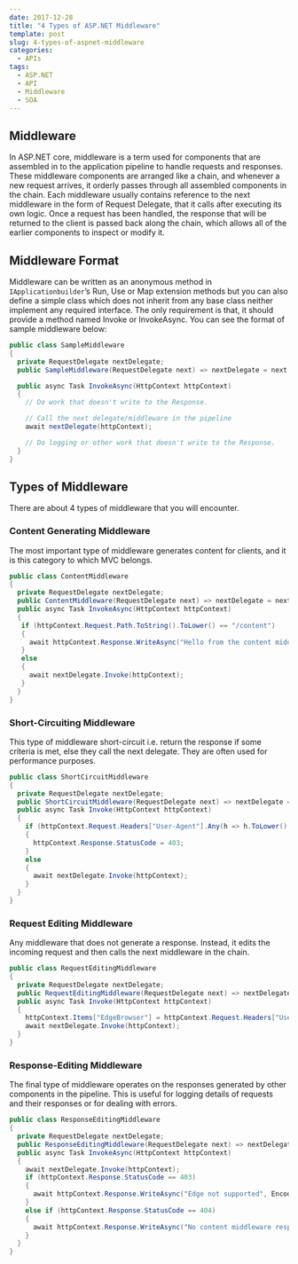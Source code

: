 ```yaml
---
date: 2017-12-28
title: "4 Types of ASP.NET Middleware"
template: post
slug: 4-types-of-aspnet-middleware
categories:
  - APIs
tags:
  - ASP.NET
  - API
  - Middleware
  - SOA
---
```


## Middleware

In ASP.NET core, middleware is a term used for components that are assembled in to the application pipeline to handle requests and responses. These middleware components are arranged like a chain, and whenever a new request arrives, it orderly passes through all assembled components in the chain. Each middleware usually contains reference to the next middleware in the form of Request Delegate, that it calls after executing its own logic. Once a request has been handled, the response that will be returned to the client is passed back along the chain, which allows all of the earlier components to inspect or modify it.

## Middleware Format

Middleware can be written as an anonymous method in `IApplicationbuilder`’s Run, Use or Map extension methods but you can also define a simple class which does not inherit from any base class neither implement any required interface. The only requirement is that, it should provide a method named Invoke or InvokeAsync. You can see the format of sample middleware below:

```csharp
public class SampleMiddleware
{
  private RequestDelegate nextDelegate;
  public SampleMiddleware(RequestDelegate next) => nextDelegate = next;

  public async Task InvokeAsync(HttpContext httpContext)
  {
    // Do work that doesn't write to the Response.

    // Call the next delegate/middleware in the pipeline
    await nextDelegate(httpContext);

    // Do logging or other work that doesn't write to the Response.
  }
}
```

## Types of Middleware

There are about 4 types of middleware that you will encounter.

### Content Generating Middleware

The most important type of middleware generates content for clients, and it is this category to which MVC belongs.

```csharp
public class ContentMiddleware
{
  private RequestDelegate nextDelegate;
  public ContentMiddleware(RequestDelegate next) => nextDelegate = next;
  public async Task InvokeAsync(HttpContext httpContext)
  {
   if (httpContext.Request.Path.ToString().ToLower() == "/content")
   {
     await httpContext.Response.WriteAsync("Hello from the content middleware", Encoding.UTF8);
   }
   else
   {
     await nextDelegate.Invoke(httpContext);
   }
  }
}
```

### Short-Circuiting Middleware

This type of middleware short-circuit i.e. return the response if some criteria is met, else they call the next delegate. They are often used for performance purposes.

```csharp
public class ShortCircuitMiddleware
{
  private RequestDelegate nextDelegate;
  public ShortCircuitMiddleware(RequestDelegate next) => nextDelegate = next;
  public async Task Invoke(HttpContext httpContext)
  {
    if (httpContext.Request.Headers["User-Agent"].Any(h => h.ToLower().Contains("edge")))
    {
      httpContext.Response.StatusCode = 403;
    }
    else
    {
      await nextDelegate.Invoke(httpContext);
    }
  }
}
```

### Request Editing Middleware

Any middleware that does not generate a response. Instead, it edits the incoming request and then calls the next middleware in the chain.

```csharp
public class RequestEditingMiddleware
{
  private RequestDelegate nextDelegate;
  public RequestEditingMiddleware(RequestDelegate next) => nextDelegate = next;
  public async Task Invoke(HttpContext httpContext)
  {
    httpContext.Items["EdgeBrowser"] = httpContext.Request.Headers["User-Agent"].Any(v => v.ToLower().Contains("edge"));
    await nextDelegate.Invoke(httpContext);
  }
}
```

### Response-Editing Middleware

The final type of middleware operates on the responses generated by other components in the pipeline. This is useful for logging details of requests and their responses or for dealing with errors.

```csharp
public class ResponseEditingMiddleware
{
  private RequestDelegate nextDelegate;
  public ResponseEditingMiddleware(RequestDelegate next) => nextDelegate = next;
  public async Task InvokeAsync(HttpContext httpContext)
  {
    await nextDelegate.Invoke(httpContext);
    if (httpContext.Response.StatusCode == 403)
    {
      await httpContext.Response.WriteAsync("Edge not supported", Encoding.UTF8);
    }
    else if (httpContext.Response.StatusCode == 404)
    {
      await httpContext.Response.WriteAsync("No content middleware response", Encoding.UTF8);
    }
  }
}
```
